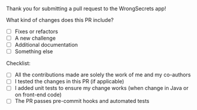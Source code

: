 Thank you for submitting a pull request to the WrongSecrets app!

What kind of changes does this PR include?

-   [ ] Fixes or refactors
-   [ ] A new challenge
-   [ ] Additional documentation
-   [ ] Something else

Checklist:

-   [ ] All the contributions made are solely the work of me and my co-authors
-   [ ] I tested the changes in this PR (if applicable)
-   [ ] I added unit tests to ensure my change works (when change in Java or on front-end code)
-   [ ] The PR passes pre-commit hooks and automated tests
